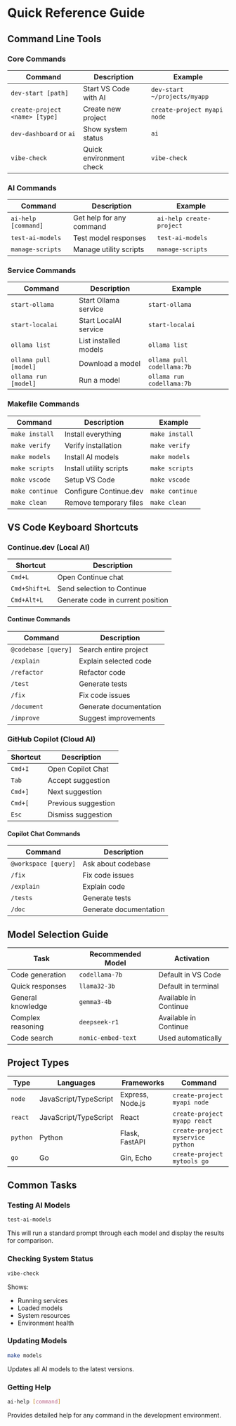 # Quick Reference Guide

## Command Line Tools

### Core Commands

| Command | Description | Example |
|---------|-------------|---------|
| `dev-start [path]` | Start VS Code with AI | `dev-start ~/projects/myapp` |
| `create-project <name> [type]` | Create new project | `create-project myapi node` |
| `dev-dashboard` or `ai` | Show system status | `ai` |
| `vibe-check` | Quick environment check | `vibe-check` |

### AI Commands

| Command | Description | Example |
|---------|-------------|---------|
| `ai-help [command]` | Get help for any command | `ai-help create-project` |
| `test-ai-models` | Test model responses | `test-ai-models` |
| `manage-scripts` | Manage utility scripts | `manage-scripts` |

### Service Commands

| Command | Description | Example |
|---------|-------------|---------|
| `start-ollama` | Start Ollama service | `start-ollama` |
| `start-localai` | Start LocalAI service | `start-localai` |
| `ollama list` | List installed models | `ollama list` |
| `ollama pull [model]` | Download a model | `ollama pull codellama:7b` |
| `ollama run [model]` | Run a model | `ollama run codellama:7b` |

### Makefile Commands

| Command | Description | Example |
|---------|-------------|---------|
| `make install` | Install everything | `make install` |
| `make verify` | Verify installation | `make verify` |
| `make models` | Install AI models | `make models` |
| `make scripts` | Install utility scripts | `make scripts` |
| `make vscode` | Setup VS Code | `make vscode` |
| `make continue` | Configure Continue.dev | `make continue` |
| `make clean` | Remove temporary files | `make clean` |

## VS Code Keyboard Shortcuts

### Continue.dev (Local AI)

| Shortcut | Description |
|----------|-------------|
| `Cmd+L` | Open Continue chat |
| `Cmd+Shift+L` | Send selection to Continue |
| `Cmd+Alt+L` | Generate code in current position |

#### Continue Commands

| Command | Description |
|---------|-------------|
| `@codebase [query]` | Search entire project |
| `/explain` | Explain selected code |
| `/refactor` | Refactor code |
| `/test` | Generate tests |
| `/fix` | Fix code issues |
| `/document` | Generate documentation |
| `/improve` | Suggest improvements |

### GitHub Copilot (Cloud AI)

| Shortcut | Description |
|----------|-------------|
| `Cmd+I` | Open Copilot Chat |
| `Tab` | Accept suggestion |
| `Cmd+]` | Next suggestion |
| `Cmd+[` | Previous suggestion |
| `Esc` | Dismiss suggestion |

#### Copilot Chat Commands

| Command | Description |
|---------|-------------|
| `@workspace [query]` | Ask about codebase |
| `/fix` | Fix code issues |
| `/explain` | Explain code |
| `/tests` | Generate tests |
| `/doc` | Generate documentation |

## Model Selection Guide

| Task | Recommended Model | Activation |
|------|------------------|------------|
| Code generation | `codellama-7b` | Default in VS Code |
| Quick responses | `llama32-3b` | Default in terminal |
| General knowledge | `gemma3-4b` | Available in Continue |
| Complex reasoning | `deepseek-r1` | Available in Continue |
| Code search | `nomic-embed-text` | Used automatically |

## Project Types

| Type | Languages | Frameworks | Command |
|------|-----------|------------|---------|
| `node` | JavaScript/TypeScript | Express, Node.js | `create-project myapi node` |
| `react` | JavaScript/TypeScript | React | `create-project myapp react` |
| `python` | Python | Flask, FastAPI | `create-project myservice python` |
| `go` | Go | Gin, Echo | `create-project mytools go` |

## Common Tasks

### Testing AI Models

```bash
test-ai-models
```

This will run a standard prompt through each model and display the results for comparison.

### Checking System Status

```bash
vibe-check
```

Shows:
- Running services
- Loaded models
- System resources
- Environment health

### Updating Models

```bash
make models
```

Updates all AI models to the latest versions.

### Getting Help

```bash
ai-help [command]
```

Provides detailed help for any command in the development environment.
